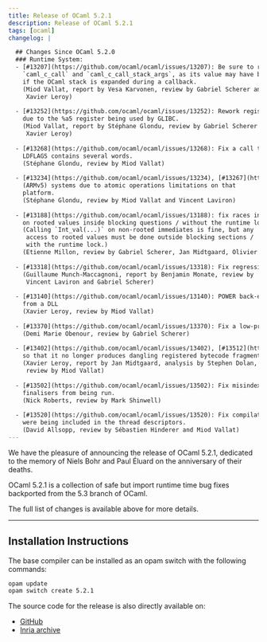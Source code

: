 ```yaml
---
title: Release of OCaml 5.2.1
description: Release of OCaml 5.2.1
tags: [ocaml]
changelog: |

  ## Changes Since OCaml 5.2.0
  ### Runtime System:
  - [#13207](https://github.com/ocaml/ocaml/issues/13207): Be sure to reload the register caching the exception handler in
    `caml_c_call` and `caml_c_call_stack_args`, as its value may have been changed
    if the OCaml stack is expanded during a callback.
    (Miod Vallat, report by Vesa Karvonen, review by Gabriel Scherer and
     Xavier Leroy)
  
  - [#13252](https://github.com/ocaml/ocaml/issues/13252): Rework register assignment in the interpreter code on m68k on Linux,
    due to the %a5 register being used by GLIBC.
    (Miod Vallat, report by Stéphane Glondu, review by Gabriel Scherer and
     Xavier Leroy)
  
  - [#13268](https://github.com/ocaml/ocaml/issues/13268): Fix a call to test in `configure.ac` that was causing errors when
    LDFLAGS contains several words.
    (Stéphane Glondu, review by Miod Vallat)
  
  - [#13234](https://github.com/ocaml/ocaml/issues/13234), [#13267](https://github.com/ocaml/ocaml/issues/13267): Open runtime events file in read-write mode on ARMel
    (ARMv5) systems due to atomic operations limitations on that
    platform.
    (Stéphane Glondu, review by Miod Vallat and Vincent Laviron)
  
  - [#13188](https://github.com/ocaml/ocaml/issues/13188): fix races in the FFI code coming from the use of `Int_val(...)`
    on rooted values inside blocking questions / without the runtime lock.
    (Calling `Int_val(...)` on non-rooted immediates is fine, but any
     access to rooted values must be done outside blocking sections /
     with the runtime lock.)
    (Etienne Millon, review by Gabriel Scherer, Jan Midtgaard, Olivier Nicole)
  
  - [#13318](https://github.com/ocaml/ocaml/issues/13318): Fix regression in GC alarms, and fix them for Flambda.
    (Guillaume Munch-Maccagnoni, report by Benjamin Monate, review by
     Vincent Laviron and Gabriel Scherer)
  
  - [#13140](https://github.com/ocaml/ocaml/issues/13140): POWER back-end: fix issue with call to `caml_call_realloc_stack`
    from a DLL
    (Xavier Leroy, review by Miod Vallat)
  
  - [#13370](https://github.com/ocaml/ocaml/issues/13370): Fix a low-probability crash when calling `Gc.counters`.
    (Demi Marie Obenour, review by Gabriel Scherer)
  
  - [#13402](https://github.com/ocaml/ocaml/issues/13402), [#13512](https://github.com/ocaml/ocaml/issues/13512), [#13549](https://github.com/ocaml/ocaml/issues/13549), [#13553](https://github.com/ocaml/ocaml/issues/13553): Revise bytecode implementation of callbacks
    so that it no longer produces dangling registered bytecode fragments.
    (Xavier Leroy, report by Jan Midtgaard, analysis by Stephen Dolan,
     review by Miod Vallat)
  
  - [#13502](https://github.com/ocaml/ocaml/issues/13502): Fix misindexing related to `Gc.finalise_last` that could prevent
    finalisers from being run.
    (Nick Roberts, review by Mark Shinwell)
  
  - [#13520](https://github.com/ocaml/ocaml/issues/13520): Fix compilation of native-code version of systhreads. Bytecode fields
    were being included in the thread descriptors.
    (David Allsopp, review by Sébastien Hinderer and Miod Vallat)
---
```


We have the pleasure of announcing the release of OCaml 5.2.1, dedicated to the
memory of Niels Bohr and Paul Éluard on the anniversary of their deaths.

OCaml 5.2.1 is a collection of safe but import runtime time bug fixes backported
from the 5.3 branch of OCaml.

The full list of changes is available above for more details.

---

## Installation Instructions

The base compiler can be installed as an opam switch with the following commands:

```bash
opam update
opam switch create 5.2.1
```
The source code for the release is also directly available on:

* [GitHub](https://github.com/ocaml/ocaml/archive/5.2.1.tar.gz)
* [Inria archive](https://caml.inria.fr/pub/distrib/ocaml-5.2/ocaml-5.2.1.tar.gz)
